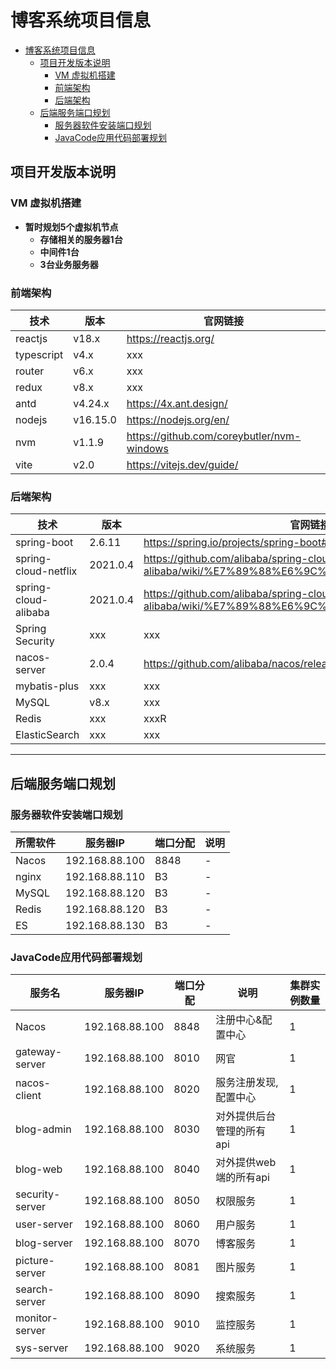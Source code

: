 # 博客系统项目信息

<!-- @import "[TOC]" {cmd="toc" depthFrom=1 depthTo=6 orderedList=false} -->

<!-- code_chunk_output -->

- [博客系统项目信息](#-博客系统项目信息-)
  - [项目开发版本说明](#-项目开发版本说明-)
    - [VM 虚拟机搭建](#-vm-虚拟机搭建-)
    - [前端架构](#-前端架构-)
    - [后端架构](#-后端架构-)
  - [后端服务端口规划](#-后端服务端口规划-)
    - [服务器软件安装端口规划](#-服务器软件安装端口规划-)
    - [JavaCode应用代码部署规划](#-javacode应用代码部署规划-)

<!-- /code_chunk_output -->

## 项目开发版本说明

### VM 虚拟机搭建

* **暂时规划5个虚拟机节点**
  * **存储相关的服务器1台**
  * **中间件1台**
  * **3台业务服务器**

### 前端架构

技术 | 版本 | 官网链接
---------|----------|---------
 reactjs | v18.x | https://reactjs.org/
 typescript | v4.x | xxx 
 router | v6.x | xxx
 redux | v8.x | xxx
 antd | v4.24.x | https://4x.ant.design/
 nodejs | v16.15.0 | https://nodejs.org/en/
 nvm | v1.1.9 | https://github.com/coreybutler/nvm-windows
 vite | v2.0 | https://vitejs.dev/guide/

### 后端架构

技术 | 版本 | 官网链接
---------|----------|---------
spring-boot | 2.6.11 | https://spring.io/projects/spring-boot#learn
spring-cloud-netflix | 2021.0.4 | https://github.com/alibaba/spring-cloud-alibaba/wiki/%E7%89%88%E6%9C%AC%E8%AF%B4%E6%98%8E
spring-cloud-alibaba | 2021.0.4 | https://github.com/alibaba/spring-cloud-alibaba/wiki/%E7%89%88%E6%9C%AC%E8%AF%B4%E6%98%8E
Spring Security | xxx | xxx
nacos-server | 2.0.4 | https://github.com/alibaba/nacos/releases/tag/2.0.4
mybatis-plus | xxx | xxx
MySQL | v8.x | xxx
Redis | xxx |xxxR
ElasticSearch | xxx | xxx

----

## 后端服务端口规划

### 服务器软件安装端口规划

所需软件 | 服务器IP | 端口分配 | 说明
---------|----------|----------|---------
 Nacos | 192.168.88.100 | 8848 | -
 nginx | 192.168.88.110 | B3 | -
 MySQL | 192.168.88.120 | B3 | -
 Redis | 192.168.88.120 | B3 | -
 ES | 192.168.88.130 | B3 | -

### JavaCode应用代码部署规划

服务名 | 服务器IP | 端口分配 | 说明 | 集群实例数量
---------|----------|----------|---------|---------
 Nacos | 192.168.88.100 | 8848 | 注册中心&配置中心 | 1
 gateway-server | 192.168.88.100 | 8010 | 网官 | 1
 nacos-client | 192.168.88.100 | 8020 | 服务注册发现, 配置中心 | 1
 blog-admin | 192.168.88.100 | 8030 | 对外提供后台管理的所有api | 1
 blog-web | 192.168.88.100 | 8040 | 对外提供web端的所有api | 1
 security-server | 192.168.88.100 | 8050 | 权限服务 | 1
 user-server | 192.168.88.100 | 8060 | 用户服务 | 1
 blog-server | 192.168.88.100 | 8070 | 博客服务 | 1
 picture-server | 192.168.88.100 | 8081 | 图片服务 | 1
 search-server | 192.168.88.100 | 8090 | 搜索服务 | 1
 monitor-server | 192.168.88.100 | 9010 | 监控服务 | 1
 sys-server | 192.168.88.100 | 9020 | 系统服务 | 1